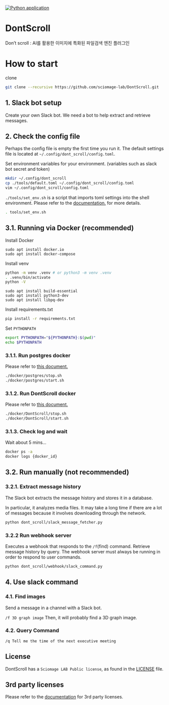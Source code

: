 [![Python application](https://github.com/sciomage-lab/DontScroll/actions/workflows/python-app.yml/badge.svg?branch=main)](https://github.com/sciomage-lab/DontScroll/actions/workflows/python-app.yml)

# DontScroll
Don’t scroll : AI를 활용한 이미지에 특화된 파일검색 엔진 플러그인 

# How to start

clone
```bash
git clone --recursive https://github.com/sciomage-lab/DontScroll.git
```

## 1. Slack bot setup

Create your own Slack bot.
We need a bot to help extract and retrieve messages.

## 2. Check the config file

Perhaps the config file is empty the first time you run it. 
The default settings file is located at `~/.config/dont_scroll/config.toml`.

Set environment variables for your environment. (variables such as slack bot secret and token)

```bash
mkdir ~/.config/dont_scroll
cp ./tools/default.toml ~/.config/dont_scroll/config.toml
vim ~/.config/dont_scroll/config.toml
```

`./tools/set_env.sh` is a script that imports toml settings into the shell environment.
Please refer to the [documentation.](./tools/README.md) for more details.

```bash
. tools/set_env.sh
```

## 3.1. Running via Docker (recommended)

Install Docker

```
sudo apt install docker.io
sudo apt install docker-compose
```

Install venv
```bash
python -m venv .venv # or python3 -m venv .venv
. .venv/bin/activate
python -V
```


```
sudo apt install build-essential
sudo apt install python3-dev
sudo apt install libpq-dev
```

Install requirements.txt
```sh
pip install -r requirements.txt
```

Set `PYTHONPATH`

```bash
export PYTHONPATH="${PYTHONPATH}:$(pwd)"
echo $PYTHONPATH
```

### 3.1.1. Run postgres docker

Please refer to [this document.](./docker/postgres/README.md)

```bash
./docker/postgres/stop.sh
./docker/postgres/start.sh
```

### 3.1.2. Run DontScroll docker

Please refer to [this document.](./docker/DontScroll/README.md)

```bash
./docker/DontScroll/stop.sh
./docker/DontScroll/start.sh
```

### 3.1.3. Check log and wait

Wait about 5 mins...

```bash
docker ps -a
docker logs {docker_id}
```

## 3.2. Run manually (not recommended)

### 3.2.1. Extract message history

The Slack bot extracts the message history and stores it in a database.

In particular, it analyzes media files. 
It may take a long time if there are a lot of messages because it involves downloading through the network.

```bash
python dont_scroll/slack_message_fetcher.py
```

### 3.2.2 Run webhook server

Executes a webhook that responds to the `/f`(find) command.
Retrieve message history by query.
The webhook server must always be running in order to respond to user commands.

```bash
python dont_scroll/webhook/slack_command.py
```

## 4. Use slack command

### 4.1. Find images
Send a message in a channel with a Slack bot.

`/f 3D graph image`
Then, it will probably find a 3D graph image.

### 4.2. Query Command

`/q Tell me the time of the next executive meeting`

## License
DontScroll has a `Sciomage LAB Public license`, as found in the [LICENSE](LICENSE.md) file.

## 3rd party licenses
Please refer to the [documentation](docs/license-list.md) for 3rd party licenses.
